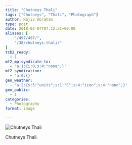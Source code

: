 ```yaml
---
title: "Chutneys Thali"
tags: ["Chutneys", "Thali", "Photograph"]
author: Rajiv Abraham
type: post
date: 2018-02-07T07:12:51+00:00
aliases: [
    "/497/497/",
    "/38/chutneys-thali/"
]
tcb2_ready:
  - 1
mf2_mp-syndicate-to:
  - 'a:1:{i:0;s:4:"none";}'
mf2_syndication:
  - 'a:0:{}'
geo_weather:
  - 'a:2:{s:5:"units";s:1:"C";s:4:"icon";s:4:"none";}'
geo_public:
  - 1
categories:
  - Photography
format: image

---
```

![Chutneys Thali](/images/Chutneys-Thali.jpg)
  
Chutneys Thali.